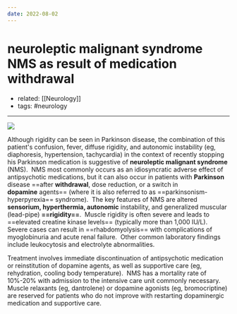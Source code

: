 ```yaml
---
date: 2022-08-02
---
```


# neuroleptic malignant syndrome NMS as result of medication withdrawal

- related: [[Neurology]]
- tags: #neurology
---

![](https://photos.thisispiggy.com/file/wikiFiles/20220802215654.png)

Although rigidity can be seen in Parkinson disease, the combination of this patient's confusion, fever, diffuse rigidity, and autonomic instability (eg, diaphoresis, hypertension, tachycardia) in the context of recently stopping his Parkinson medication is suggestive of **neuroleptic malignant syndrome** (NMS).  NMS most commonly occurs as an idiosyncratic adverse effect of antipsychotic medications, but it can also occur in patients with **Parkinson** disease ==after **withdrawal**, dose reduction, or a switch in **dopamine** agents== (where it is also referred to as ==parkinsonism-hyperpyrexia== syndrome).  The key features of NMS are altered **sensorium, hyperthermia, autonomic** instability, and generalized muscular (lead-pipe) **==rigidity==**.  Muscle rigidity is often severe and leads to ==elevated creatine kinase levels== (typically more than 1,000 IU/L).  Severe cases can result in ==rhabdomyolysis== with complications of myoglobinuria and acute renal failure.  Other common laboratory findings include leukocytosis and electrolyte abnormalities.

Treatment involves immediate discontinuation of antipsychotic medication or reinstitution of dopamine agents, as well as supportive care (eg, rehydration, cooling body temperature).  NMS has a mortality rate of 10%-20% with admission to the intensive care unit commonly necessary.  Muscle relaxants (eg, dantrolene) or dopamine agonists (eg, bromocriptine) are reserved for patients who do not improve with restarting dopaminergic medication and supportive care.
